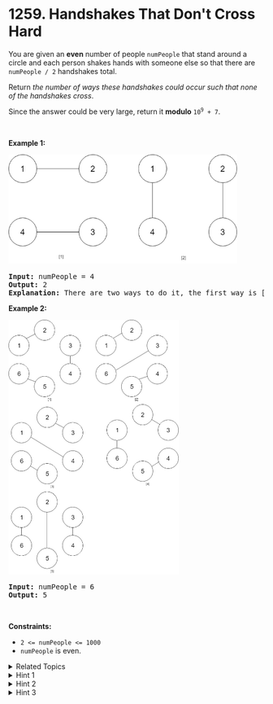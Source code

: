 
# 1259. Handshakes That Don't Cross<br> Hard

<p>You are given an <strong>even</strong> number of people <code>numPeople</code> that stand around a circle and each person shakes hands with someone else so that there are <code>numPeople / 2</code> handshakes total.</p>

<p>Return <em>the number of ways these handshakes could occur such that none of the handshakes cross</em>.</p>

<p>Since the answer could be very large, return it <strong>modulo</strong> <code>10<sup>9</sup> + 7</code>.</p>

<p>&nbsp;</p>
<p><strong class="example">Example 1:</strong></p>
<img alt="" src="./assets/image1.png" style="width: 450px; height: 215px;" />
<pre>
<strong>Input:</strong> numPeople = 4
<strong>Output:</strong> 2
<strong>Explanation:</strong> There are two ways to do it, the first way is [(1,2),(3,4)] and the second one is [(2,3),(4,1)].
</pre>

<p><strong class="example">Example 2:</strong></p>
<img alt="" src="./assets/image2.png" style="width: 335px; height: 500px;" />
<pre>
<strong>Input:</strong> numPeople = 6
<strong>Output:</strong> 5
</pre>

<p>&nbsp;</p>
<p><strong>Constraints:</strong></p>

<ul>
	<li><code>2 &lt;= numPeople &lt;= 1000</code></li>
	<li><code>numPeople</code> is even.</li>
</ul>


<details>

<summary> Related Topics </summary>

-	`Math`
-	`Dynamic Programming`

</details>


<details>
<summary> Hint 1 </summary>
Use dynamic programming.
</details>

<details>
<summary> Hint 2 </summary>
Let dp[n] be the number of ways that n people can handshake.
</details>

<details>
<summary> Hint 3 </summary>
Then fix a person as a pivot and turn for every other person who will have a handshake, the answer is the sum of the products of the new two subproblems.
</details>
